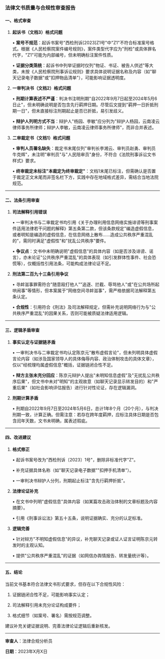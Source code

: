 ### 法律文书质量与合规性审查报告

#### **一、格式审查**

1. **起诉书（文档3）格式问题**  

   • **案号不规范**：起诉书案号"西检刑诉[2023]Z1号"中"Z1"不符合标准案号格式。根据《人民检察院案件编号规则》，案件类型代字应为"刑检"或具体罪名代字，"Z1"可能为内部编号，但未明确标注案件性质。 

   • **证据分类笼统**：起诉书中列举证据时仅列"物证、书证、被告人供述"等大类，未按《人民检察院刑事诉讼规则》要求具体说明证据名称及内容（如"聊天记录电子数据"或"扣押物品清单"），可能影响证据透明度。

2. **一审判决书（文档2）格式问题**  

   • **刑期计算表述不严谨**：判决书注明刑期"自2022年9月7日起至2024年5月6日止"，但未明确说明是否包含先行羁押日期。尽管后文提到"羁押一日折抵刑期一日"，但未直接标注刑期起止是否已折抵，易引发歧义。  

   • **辩护人列明方式不当**：辩护人"杨园、李敏"应分列为"辩护人杨园，云南凌云律师事务所律师；辩护人李敏，云南凌云律师事务所律师"，而非合并表述。

3. **二审裁定书（文档1）格式问题**  

   • **审判人员署名缺失**：裁定书末尾仅列"审判长李湘云、审判员赵勇、审判员牛克辉"，未注明"审判员"与"人民陪审员"身份，不符合《法院刑事诉讼文书样式》要求。  

   • **终审裁定未标注"本裁定为终审裁定"**：文档1末尾已标注，但需确认是否置于裁定正文末尾而非签名栏下方，实践中存在地域格式差异，需结合当地法院规范。

---

#### **二、法条引用审查**

1. **司法解释引用错误**  

   • 一审判决书与二审裁定书均引用《关于办理利用信息网络实施诽谤等刑事案件适用法律若干问题的解释》第五条第二款，但该条款规定"编造虚假信息，或者明知是编造的虚假信息，在信息网络上散布……造成公共秩序严重混乱的"，需同时满足"虚假性"和"扰乱公共秩序"要件。  

   • **争议点**：文书中未明确说明"虚假信息"的具体内容（如是否涉及诽谤、谣言），亦未论证"公共秩序严重混乱"的具体表现（如引发群体性事件、社会恐慌等），仅概括性引用法条，可能构成法律论证不足。

2. **刑法第二百九十三条引用争议**  

   • 寻衅滋事罪需符合"随意殴打他人""追逐、拦截、辱骂他人"或"在公共场所起哄闹事"等情形，但本案属于"网络空间寻衅滋事"，需严格依据司法解释第五条认定。  

   • **合规性**：引用符合《刑法》及司法解释规定，但需补充说明网络行为与"公共秩序严重混乱"的因果关系，否则可能被质疑法律适用逻辑。

---

#### **三、逻辑矛盾审查**

1. **事实认定与证据链矛盾**  

   • 一审判决书与二审裁定书均认定陈京元"散布虚假言论"，但未列明具体虚假言论内容（如涉及国家领导人的具体侮辱内容、政治体制攻击的具体文章），仅以"经梳理均属虚假信息"概括，证据链闭合性不足。  

   • **辩方主张未充分回应**：陈京元辩护人提出"未明知信息虚假"及"无扰乱公共秩序后果"，但文书中未对"明知"的主观故意（如聊天记录显示转发目的）和"严重后果"（如社会影响评估报告）进行针对性论证，存在逻辑漏洞。

2. **刑期计算矛盾**  

   • 刑期自2022年9月7日至2024年5月6日，总计1年8个月（20个月），与判决刑期一致，计算正确。但需注意：若存在跨年度羁押，应标注具体日期是否包含闰年天数，文书未明确，属表述瑕疵。

---

#### **四、改进建议**

1. **格式修正**  

   • 起诉书案号改为"西检刑诉〔2023〕1号"，删除非标准代字"Z"。  

   • 补充证据具体名称（如"聊天记录电子数据""扣押手机清单"）。 

   • 一审判决书辩护人分列，刑期起止标注"含先行羁押折抵"。  

2. **法律论证补充**  

   • 在文书中列明"虚假信息"具体内容（如某篇攻击政治体制的文章标题及内容摘要）。  

   • 引用《刑事诉讼法》第五十五条，说明证据确实、充分的认定标准。  

3. **逻辑完善**  

   • 针对辩方"不明知虚假信息"的异议，补充聊天记录或证人证言证明陈京元转发时的主观认知。  

   • 提供"公共秩序严重混乱"的证据（如网信办舆情报告、转发量统计等）。

---

#### **五、结论**

当前文书基本符合法律文书形式要求，但存在以下合规性风险：  

1. 证据链闭合性不足，可能影响事实认定；  

2. 司法解释引用未充分论证构成要件；  

3. 格式细节（如案号、署名）需按规范调整。  

建议补充关键证据说明、完善法律论证逻辑后重新核发。

--- 

**审查人**：法律合规分析员

**日期**：2023年X月X日